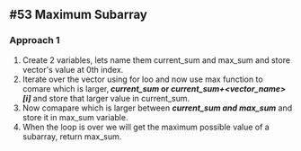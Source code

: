 ## #53 Maximum Subarray

### Approach 1
1. Create 2 variables, lets name them current_sum and max_sum and store vector's value at 0th index.
2. Iterate over the vector using for loo and now use max function to comare which is larger,<i><b> current_sum</i> or <i>current_sum+<vector_name>[i]</b></i>
and store that larger value in current_sum.
3. Now comapare which is larger between <i><b>current_sum and max_sum</b></i> and store it in max_sum variable. 
4. When the loop is over we will get the maximum possible value of a subarray, return max_sum.